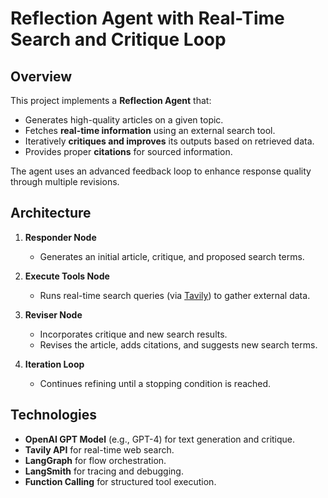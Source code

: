 # Reflection Agent with Real-Time Search and Critique Loop

## Overview

This project implements a **Reflection Agent** that:

- Generates high-quality articles on a given topic.
- Fetches **real-time information** using an external search tool.
- Iteratively **critiques and improves** its outputs based on retrieved data.
- Provides proper **citations** for sourced information.

The agent uses an advanced feedback loop to enhance response quality through multiple revisions.

## Architecture

1. **Responder Node**

   - Generates an initial article, critique, and proposed search terms.

2. **Execute Tools Node**

   - Runs real-time search queries (via [Tavily](https://www.tavily.com/)) to gather external data.

3. **Reviser Node**

   - Incorporates critique and new search results.
   - Revises the article, adds citations, and suggests new search terms.

4. **Iteration Loop**
   - Continues refining until a stopping condition is reached.

## Technologies

- **OpenAI GPT Model** (e.g., GPT-4) for text generation and critique.
- **Tavily API** for real-time web search.
- **LangGraph** for flow orchestration.
- **LangSmith** for tracing and debugging.
- **Function Calling** for structured tool execution.
